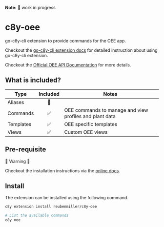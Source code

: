 **Note:** :construction: work in progress

# c8y-oee

go-c8y-cli extension to provide commands for the OEE app.

Checkout the [go-c8y-cli extension docs](https://feat-extensions-manager--goc8ycli.netlify.app/docs/tutorials/extensions/creating-an-extension/) for detailed instruction about using go-c8y-cli extension.

Checkout the [Official OEE API Documentation](https://cumulocity.com/api/oee) for more details.

## What is included?

|Type|Included|Notes|
|----|:-:|-----|
|Aliases|🔲||
|Commands|✅|OEE commands to manage and view profiles and plant data|
|Templates|✅|OEE specific templates|
|Views|✅|Custom OEE views|

## Pre-requisite

:rotating_light: Warning :rotating_light:

Checkout the installation instructions via the [online docs](https://feat-extensions-manager--goc8ycli.netlify.app/docs/tutorials/extensions/creating-an-extension/).


## Install

The extension can be installed using the following command.

```sh
c8y extension install reubenmiller/c8y-oee

# List the available commands
c8y oee
```
